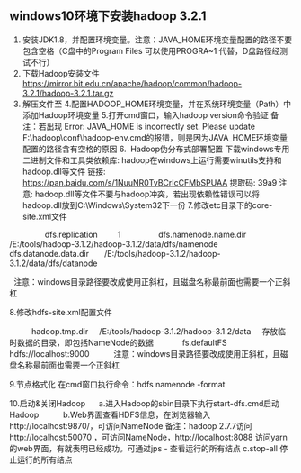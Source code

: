 ## windows10环境下安装hadoop 3.2.1
1. 安装JDK1.8，并配置环境变量。注意：JAVA_HOME环境变量配置的路径不要包含空格（C盘中的Program Files 可以使用PROGRA~1 代替，D盘路径经测试不行）
2. 下载Hadoop安装文件 https://mirror.bit.edu.cn/apache/hadoop/common/hadoop-3.2.1/hadoop-3.2.1.tar.gz
3. 解压文件至
4.配置HADOOP_HOME环境变量，并在系统环境变量（Path）中添加Hadoop环境变量
5.打开cmd窗口，输入hadoop version命令验证
  备注：若出现 Error: JAVA_HOME is incorrectly set. Please update F:\hadoop\conf\hadoop-env.cmd的报错，则是因为JAVA_HOME环境变量配置的路径含有空格的原因
6.  Hadoop伪分布式部署配置
  下载windows专用二进制文件和工具类依赖库: hadoop在windows上运行需要winutils支持和hadoop.dll等文件
  链接: https://pan.baidu.com/s/1NuuNR0TvBCrIcCFMbSPUAA 提取码: 39a9
  注意:  hadoop.dll等文件不要与hadoop冲突，若出现依赖性错误可以将hadoop.dll放到C:\Windows\System32下一份
7.修改etc目录下的core-site.xml文件 

   <configuration>
    <property>
        <name>dfs.replication</name>
        <value>1</value>
    </property>
    <property>
        <name>dfs.namenode.name.dir</name>
        <value>/E:/tools/hadoop-3.1.2/hadoop-3.1.2/data/dfs/namenode</value>
    </property>
    <property>
      <name>dfs.datanode.data.dir</name>
      <value>/E:/tools/hadoop-3.1.2/hadoop-3.1.2/data/dfs/datanode</value>
    </property>
  </configuration>

  注意：windows目录路径要改成使用正斜杠，且磁盘名称最前面也需要一个正斜杠

8.修改hdfs-site.xml配置文件

  <configuration>
   <property>
    <name>hadoop.tmp.dir</name>
    <value>/E:/tools/hadoop-3.1.2/hadoop-3.1.2/data</value>
    <description>存放临时数据的目录，即包括NameNode的数据</description>
    </property>
   <property>
    <name>fs.defaultFS</name>
    <value>hdfs://localhost:9000</value>
   </property>
  </configuration>
    注意：windows目录路径要改成使用正斜杠，且磁盘名称最前面也需要一个正斜杠

9.节点格式化
  在cmd窗口执行命令：hdfs namenode -format

10.启动&关闭Hadoop
     a.进入Hadoop的sbin目录下执行start-dfs.cmd启动Hadoop     
     b.Web界面查看HDFS信息，在浏览器输入http://localhost:9870/，可访问NameNode
     备注：hadoop 2.7.7访问http://localhost:50070 ，可访问NameNode，http://localhost:8088 访问yarn的web界面，有就表明已经成功。可通过jps - 查看运行的所有结点
     c.stop-all 停止运行的所有结点
